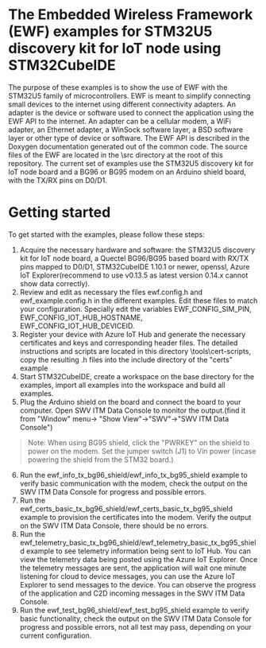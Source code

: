 # The Embedded Wireless Framework (EWF) examples for STM32U5 discovery kit for IoT node using STM32CubeIDE
The purpose of these examples is to show the use of EWF with the STM32U5 family of microcontrollers.
EWF is meant to simplify connecting small devices to the internet using different connectivity adapters.
An adapter is the device or software used to connect the application using the EWF API to the internet.
An adapter can be a cellular modem, a WiFi adapter, an Ethernet adapter, a WinSock software layer, a BSD software layer or other type of device or software.
The EWF API is described in the Doxygen documentation generated out of the common code.
The source files of the EWF are located in the \src directory at the root of this repository.
The current set of examples use the STM32U5 discovery kit for IoT node board and a BG96 or BG95 modem on an Arduino shield board, with the TX/RX pins on D0/D1.

# Getting started
To get started with the examples, please follow these steps:
1. Acquire the necessary hardware and software: the STM32U5 discovery kit for IoT node board, a Quectel BG96/BG95 based board with RX/TX pins mapped to D0/D1, STM32CubeIDE 1.10.1 or newer, openssl, Azure IoT Explorer(recommend to use v0.13.5 as latest version 0.14.x cannot show data correctly).
2. Review and edit as necessary the files ewf.config.h and ewf_example.config.h in the different examples. Edit these files to match your configuration. Specially edit the variables EWF_CONFIG_SIM_PIN, EWF_CONFIG_IOT_HUB_HOSTNAME, EWF_CONFIG_IOT_HUB_DEVICEID.
3. Register your device with Azure IoT Hub and generate the necessary certificates and keys and corresponding header files. The detailed instructions and scripts are located in this directory \tools\cert-scripts, copy the resulting .h files into the include directory of the "certs" example
4. Start STM32CubeIDE, create a workspace on the base directory for the examples, import all examples into the workspace and build all examples.
5. Plug the Arduino shield on the board and connect the board to your computer. Open SWV ITM Data Console to monitor the output.(find it from "Window" menu-> "Show View"->"SWV"->"SWV ITM Data Console")
> Note: When using BG95 shield, click the "PWRKEY" on the shield to power on the modem. Set the jumper switch (J1) to Vin power (incase powering the shield from the STM32 board.)
6.  Run the ewf_info_tx_bg96_shield/ewf_info_tx_bg95_shield example to verify basic communication with the modem, check the output on the SWV ITM Data Console for progress and possible errors.
7. Run the ewf_certs_basic_tx_bg96_shield/ewf_certs_basic_tx_bg95_shield example to provision the certificates into the modem. Verify the output on the SWV ITM Data Console, there should be no errors.
8. Run the ewf_telemetry_basic_tx_bg96_shield/ewf_telemetry_basic_tx_bg95_shield example to see telemetry information being sent to IoT Hub. You can view the telemetry data being posted using the Azure IoT Explorer. Once the telemetry messages are sent, the application will wait one minute listening for cloud to device messages, you can use the Azure IoT Explorer to send messages to the device. You can observe the progress of the application and C2D incoming messages in the SWV ITM Data Console.
9. Run the ewf_test_bg96_shield/ewf_test_bg95_shield example to verify basic functionality, check the output on the SWV ITM Data Console for progress and possible errors, not all test may pass, depending on your current configuration.

